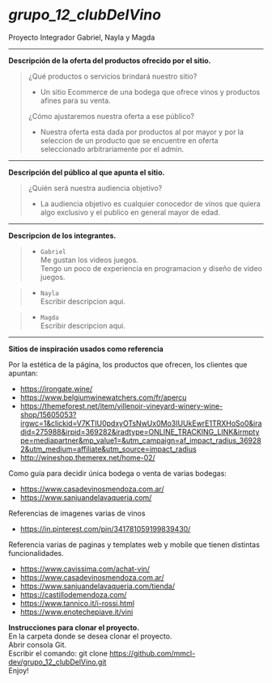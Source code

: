 # *grupo_12_clubDelVino*
Proyecto Integrador Gabriel, Nayla y Magda

---
**Descripción de la oferta del productos ofrecido por el sitio.**
>  
>¿Qué productos o servicios brindará nuestro sitio?  
> - Un sitio Ecommerce de una bodega que ofrece vinos y productos afines para su venta.  
>  
>¿Cómo ajustaremos nuestra oferta a ese público?   
> - Nuestra oferta esta dada por productos al por mayor y por la seleccion de un producto que se encuentre en oferta seleccionado arbitrariamente por el admin.  

---
**Descripción del público al que apunta el sitio.**
>  
>¿Quién será nuestra audiencia objetivo?  
> - La audiencia objetivo es cualquier conocedor de vinos que quiera algo exclusivo y el publico en general mayor de edad.  

---
**Descripcion de los integrantes.**

> - `Gabriel`  
Me gustan los videos juegos.  
Tengo un poco de experiencia en programacion y diseño de video juegos.  
  
> - `Nayla`  
Escribir descripcion aqui.

> - `Magda`  
Escribir descripcion aqui.

---

**Sitios de inspiración usados como referencia**  

Por la estética de la página, los productos que ofrecen, los clientes que apuntan:  
- https://irongate.wine/  
- https://www.belgiumwinewatchers.com/fr/apercu  
- https://themeforest.net/item/villenoir-vineyard-winery-wine-shop/15605053?irgwc=1&clickid=V7KTIU0pdxyOTsNwUx0Mo3IUUkEwrE1TRXHoSo0&iradid=275988&irpid=369282&iradtype=ONLINE_TRACKING_LINK&irmptype=mediapartner&mp_value1=&utm_campaign=af_impact_radius_369282&utm_medium=affiliate&utm_source=impact_radius  
- http://wineshop.themerex.net/home-02/   
   
Como guía para decidir única bodega o venta de varias bodegas:  
- https://www.casadevinosmendoza.com.ar/  
- https://www.sanjuandelavaqueria.com/  

Referencias de imagenes varias de vinos  
 - https://in.pinterest.com/pin/341781059199839430/   

Referencia varias de paginas y templates web y mobile que tienen distintas funcionalidades.  
 - https://www.cavissima.com/achat-vin/  
 - https://www.casadevinosmendoza.com.ar/  
 - https://www.sanjuandelavaqueria.com/tienda/  
 - https://castillodemendoza.com/  
 - https://www.tannico.it/i-rossi.html  
 - https://www.enotechepiave.it/vini    
 
 
**Instrucciones para clonar el proyecto.**  
En la carpeta donde se desea clonar el proyecto.  
Abrir consola Git.  
Escribir el comando: git clone https://github.com/mmcl-dev/grupo_12_clubDelVino.git  
Enjoy!  
